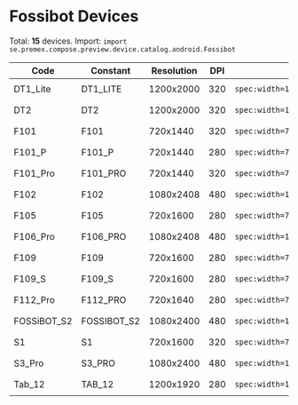 # Fossibot Devices

Total: **15** devices. Import: `import se.premex.compose.preview.device.catalog.android.Fossibot`

| Code | Constant | Resolution | DPI | Compose Spec | Preview Usage |
|------|----------|------------|-----|-------------|---------------|
| DT1_Lite | DT1_LITE | 1200x2000 | 320 | `spec:width=1200px,height=2000px,dpi=320` | `@Preview(device = Fossibot.DT1_LITE)` |
| DT2 | DT2 | 1200x2000 | 320 | `spec:width=1200px,height=2000px,dpi=320` | `@Preview(device = Fossibot.DT2)` |
| F101 | F101 | 720x1440 | 320 | `spec:width=720px,height=1440px,dpi=320` | `@Preview(device = Fossibot.F101)` |
| F101_P | F101_P | 720x1440 | 280 | `spec:width=720px,height=1440px,dpi=280` | `@Preview(device = Fossibot.F101_P)` |
| F101_Pro | F101_PRO | 720x1440 | 320 | `spec:width=720px,height=1440px,dpi=320` | `@Preview(device = Fossibot.F101_PRO)` |
| F102 | F102 | 1080x2408 | 480 | `spec:width=1080px,height=2408px,dpi=480` | `@Preview(device = Fossibot.F102)` |
| F105 | F105 | 720x1600 | 280 | `spec:width=720px,height=1600px,dpi=280` | `@Preview(device = Fossibot.F105)` |
| F106_Pro | F106_PRO | 1080x2408 | 480 | `spec:width=1080px,height=2408px,dpi=480` | `@Preview(device = Fossibot.F106_PRO)` |
| F109 | F109 | 720x1600 | 280 | `spec:width=720px,height=1600px,dpi=280` | `@Preview(device = Fossibot.F109)` |
| F109_S | F109_S | 720x1600 | 280 | `spec:width=720px,height=1600px,dpi=280` | `@Preview(device = Fossibot.F109_S)` |
| F112_Pro | F112_PRO | 720x1640 | 280 | `spec:width=720px,height=1640px,dpi=280` | `@Preview(device = Fossibot.F112_PRO)` |
| FOSSiBOT_S2 | FOSSIBOT_S2 | 1080x2400 | 480 | `spec:width=1080px,height=2400px,dpi=480` | `@Preview(device = Fossibot.FOSSIBOT_S2)` |
| S1 | S1 | 720x1600 | 320 | `spec:width=720px,height=1600px,dpi=320` | `@Preview(device = Fossibot.S1)` |
| S3_Pro | S3_PRO | 1080x2400 | 480 | `spec:width=1080px,height=2400px,dpi=480` | `@Preview(device = Fossibot.S3_PRO)` |
| Tab_12 | TAB_12 | 1200x1920 | 280 | `spec:width=1200px,height=1920px,dpi=280` | `@Preview(device = Fossibot.TAB_12)` |

<!-- Generated automatically. Do not edit manually. -->
